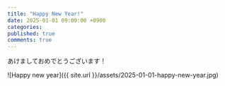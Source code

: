 ```yaml
---
title: "Happy New Year!"
date: 2025-01-01 09:00:00 +0900
categories:
published: true
comments: true
---
```


あけましておめでとうございます！

![Happy new year]({{ site.url }}/assets/2025-01-01-happy-new-year.jpg)
